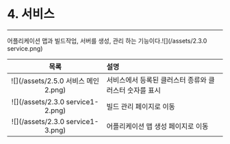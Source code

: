 # 4. 서비스

---

어플리케이션 맵과 빌드작업, 서버를 생성, 관리 하는 기능이다.![](/assets/2.3.0 service.png)

| 목록 | 설명 |
| :---: | :--- |
| ![](/assets/2.5.0 서비스 메인2.png) | 서비스에서 등록된 클러스터 종류와 클러스터 숫자를 표시 |
| ![](/assets/2.3.0 service1-2.png) | 빌드 관리 페이지로 이동 |
| ![](/assets/2.3.0 service1-3.png) | 어플리케이션 맵 생성 페이지로 이동 |



